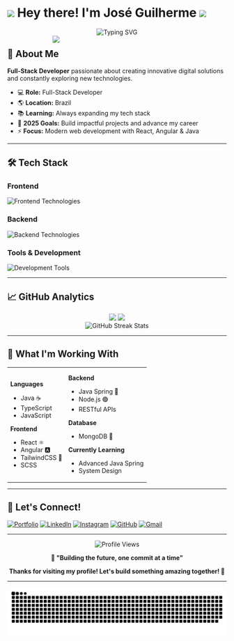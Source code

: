 # <img src="https://github.com/TheDudeThatCode/TheDudeThatCode/blob/master/Assets/Earth.gif" width="30"> Hey there! I'm José Guilherme <img src="https://github.com/TheDudeThatCode/TheDudeThatCode/blob/master/Assets/Hi.gif" width="30">

<div align="center">
  <img src="https://readme-typing-svg.herokuapp.com?font=Fira+Code&weight=600&size=28&pause=1000&color=4A90E2&background=25017400&center=true&vCenter=true&width=600&lines=Full-Stack+Developer;React+%7C+Angular+%7C+Java;Always+Learning+New+Technologies;Welcome+to+my+GitHub!" alt="Typing SVG" />
</div>

<img align='right' src="https://github-readme-stats.vercel.app/api?username=guijg&show_icons=true&title_color=ff82f8&text_color=ff82f8&icon_color=ff82f8&bg_color=250174&cache_seconds=2300&border_radius=15" width="400">

## 🚀 About Me

**Full-Stack Developer** passionate about creating innovative digital solutions and constantly exploring new technologies.

- 💻 **Role:** Full-Stack Developer
- 🌎 **Location:** Brazil
- 📚 **Learning:** Always expanding my tech stack
- 🎯 **2025 Goals:** Build impactful projects and advance my career
- ⚡ **Focus:** Modern web development with React, Angular & Java

---

## 🛠️ Tech Stack

### **Frontend**
<div align="left">
  <img src="https://skillicons.dev/icons?i=react,angular,typescript,javascript,html,css,tailwind,scss" alt="Frontend Technologies" />
</div>

### **Backend**
<div align="left">
  <img src="https://skillicons.dev/icons?i=java,nodejs,mongodb" alt="Backend Technologies" />
</div>

### **Tools & Development**
<div align="left">
  <img src="https://skillicons.dev/icons?i=git,github,vscode,figma,docker" alt="Development Tools" />
</div>

---

## 📈 GitHub Analytics

<div align="center">
  <img height="180em" src="https://github-readme-stats.vercel.app/api?username=guijg&show_icons=true&title_color=ff82f8&text_color=ff82f8&icon_color=ff82f8&bg_color=250174&border_radius=15"/>
  <img height="180em" src="https://github-readme-stats.vercel.app/api/top-langs/?username=guijg&layout=compact&title_color=ff82f8&text_color=ff82f8&bg_color=250174&border_radius=15"/>
</div>

<div align="center">
  <img src="https://github-readme-streak-stats.herokuapp.com/?user=guijg&theme=radical&border_radius=15" alt="GitHub Streak Stats"/>
</div>

---

## 🎯 What I'm Working With

<table>
<tr>
<td>

**Languages**
- Java ☕
- TypeScript 
- JavaScript

**Frontend**
- React ⚛️
- Angular 🅰️
- TailwindCSS 🎨
- SCSS

</td>
<td>

**Backend**
- Java Spring 🍃
- Node.js 🟢
- RESTful APIs

**Database**
- MongoDB 🍃

**Currently Learning**
- Advanced Java Spring
- System Design

</td>
</tr>
</table>

---

## 🤝 Let's Connect!

[![Portfolio](https://img.shields.io/badge/Portfolio-4A90E2?style=for-the-badge&logo=google-chrome&logoColor=white)](https://josepessoa-dev.vercel.app)
[![LinkedIn](https://img.shields.io/badge/LinkedIn-0077B5?style=for-the-badge&logo=linkedin&logoColor=white)](https://www.linkedin.com/in/j-gui/)
[![Instagram](https://img.shields.io/badge/Instagram-E4405F?style=for-the-badge&logo=instagram&logoColor=white)](https://www.instagram.com/j.gu1/)
[![GitHub](https://img.shields.io/badge/GitHub-100000?style=for-the-badge&logo=github&logoColor=white)](https://github.com/GuiJg)
[![Gmail](https://img.shields.io/badge/Gmail-D14836?style=for-the-badge&logo=gmail&logoColor=white)](mailto:josepessoa.dev@gmail.com)

---

<p align="center">
  <img src="https://komarev.com/ghpvc/?username=guijg&label=Profile%20Views&color=4A90E2&style=flat-square" alt="Profile Views" />
</p>

<p align="center">
  <strong>💫 "Building the future, one commit at a time"</strong>
</p>
  
<p align="center">
  <strong>Thanks for visiting my profile! Let's build something amazing together! 🚀</strong>
</p>

---

<p align="center">
  <img src="https://github.com/Platane/snk/raw/output/github-contribution-grid-snake.svg" alt="Snake animation" />
</p>
